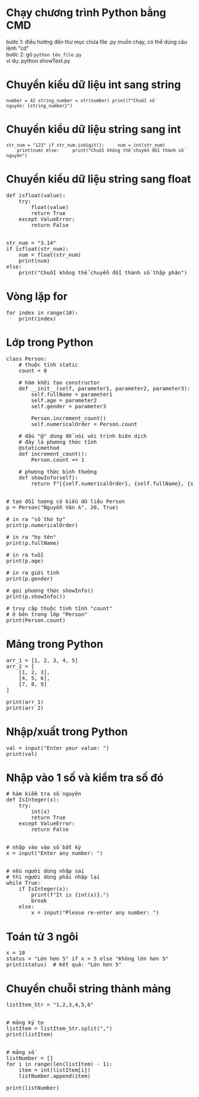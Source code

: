 # Chạy chương trình Python bằng CMD
bước 1: điều hướng đến thư mục chứa file .py muốn chạy, có thể dùng câu lệnh "cd"<br>
bước 2: gõ <code>python tên_file.py</code>
<br>ví dụ: python showText.py

# Chuyển kiểu dữ liệu int sang string
<code>number = 42
string_number = str(number)
print(f"Chuỗi số nguyên: {string_number}")</code>

# Chuyển kiểu dữ liệu string sang int
<code>str_num = "123"
if str_num.isdigit():
    &nbsp;&nbsp;&nbsp;&nbsp;num = int(str_num)
    &nbsp;&nbsp;&nbsp;&nbsp;print(num)
else:
    &nbsp;&nbsp;&nbsp;&nbsp;print("Chuỗi không thể chuyển đổi thành số nguyên")</code>

# Chuyển kiểu dữ liệu string sang float
<pre>def isfloat(value):
    try:
        float(value)
        return True
    except ValueError:
        return False


str_num = "3.14"
if isfloat(str_num):
    num = float(str_num)
    print(num)
else:
    print("Chuỗi không thể chuyển đổi thành số thập phân")</pre>

# Vòng lặp for
<pre>for index in range(10):
    print(index)</pre>

# Lớp trong Python
<pre>class Person:
    # thuộc tính static
    count = 0

    # hàm khởi tạo constructor
    def __init__(self, parameter1, parameter2, parameter3):
        self.fullName = parameter1
        self.age = parameter2
        self.gender = parameter3
        
        Person.increment_count()
        self.numericalOrder = Person.count

    # dấu "@" dùng để nói với trình biên dịch
    # đây là phương thức tĩnh
    @staticmethod
    def increment_count():
        Person.count += 1

    # phương thức bình thường
    def showInfo(self):
        return f"[{self.numericalOrder}, {self.fullName}, {self.age}, {self.gender}]"


# tạo đối tượng có kiểu dữ liệu Person
p = Person("Nguyễn Văn A", 20, True)

# in ra "số thứ tự"
print(p.numericalOrder)

# in ra "họ tên"
print(p.fullName)

# in ra tuổi
print(p.age)

# in ra giới tính
print(p.gender)

# gọi phương thức showInfo()
print(p.showInfo())

# truy cập thuộc tính tĩnh "count"
# ở bên trong lớp "Person"
print(Person.count)</pre>

# Mảng trong Python
<pre>arr_1 = [1, 2, 3, 4, 5]
arr_2 = [
    [1, 2, 3],
    [4, 5, 6],
    [7, 8, 9]
]

print(arr_1)
print(arr_2)</pre>

# Nhập/xuất trong Python
<pre>val = input("Enter your value: ")
print(val)</pre>

# Nhập vào 1 số và kiểm tra số đó
<pre># hàm kiểm tra số nguyên
def IsInteger(x):
    try:
        int(x)
        return True
    except ValueError:
        return False


# nhập vào vào số bất kỳ
x = input("Enter any number: ")


# nếu người dùng nhập sai
# thì người dùng phải nhập lại
while True:
    if IsInteger(x):
        print(f"It is {int(x)}.")
        break
    else:
        x = input("Please re-enter any number: ")</pre>

# Toán tử 3 ngôi
<pre>x = 10
status = "Lớn hơn 5" if x > 5 else "Không lớn hơn 5"
print(status)  # Kết quả: "Lớn hơn 5"</pre>

# Chuyển chuỗi string thành mảng
<pre>listItem_Str = "1,2,3,4,5,6"


# mảng ký tự
listItem = listItem_Str.split(",")
print(listItem)


# mảng số
listNumber = []
for i in range(len(listItem) - 1):
    item = int(listItem[i])
    listNumber.append(item)

print(listNumber)</pre>
